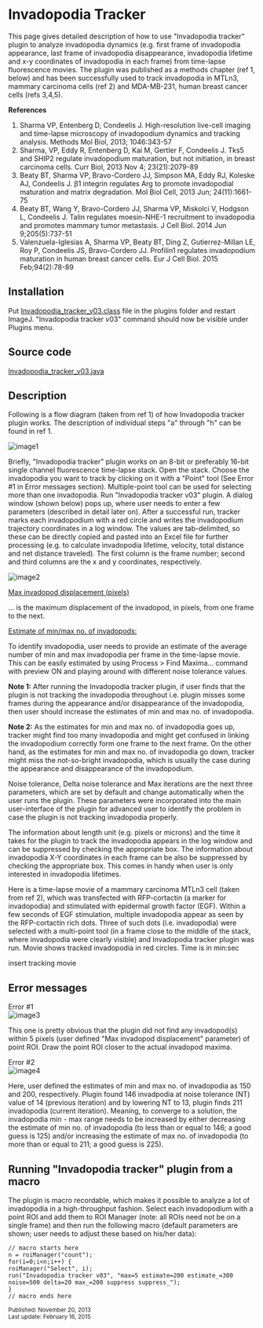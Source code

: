 # Invadopodia Tracker  
This page gives detailed description of how to use "Invadopodia tracker" plugin to analyze invadopodia dynamics (e.g. first frame of invadopodia appearance, last frame of invadopodia disappearance, invadopodia lifetime and x-y coordinates of invadopodia in each frame) from time-lapse fluorescence movies. The plugin was published as a methods chapter (ref 1, below) and has been successfully used to track invadopodia in MTLn3, mammary carcinoma cells (ref 2) and MDA-MB-231, human breast cancer cells (refs 3,4,5).

**References**

1. Sharma VP, Entenberg D, Condeelis J. High-resolution live-cell imaging and time-lapse microscopy of invadopodium dynamics and tracking analysis. Methods Mol Biol, 2013; 1046:343-57
2. Sharma, VP, Eddy R, Entenberg D, Kai M, Gertler F, Condeelis J. Tks5 and SHIP2 regulate invadopodium maturation, but not initiation, in breast carcinoma cells. Curr Biol, 2013 Nov 4; 23(21):2079-89
3. Beaty BT, Sharma VP, Bravo-Cordero JJ, Simpson MA, Eddy RJ, Koleske AJ, Condeelis J. β1 integrin regulates Arg to promote invadopodial maturation and matrix degradation. Mol Biol Cell, 2013 Jun; 24(11):1661-75
4. Beaty BT, Wang Y, Bravo-Cordero JJ, Sharma VP, Miskolci V, Hodgson L, Condeelis J. Talin regulates moesin-NHE-1 recruitment to invadopodia and promotes mammary tumor metastasis. J Cell Biol. 2014 Jun 9;205(5):737-51
5. Valenzuela-Iglesias A, Sharma VP, Beaty BT, Ding Z, Gutierrez-Millan LE, Roy P, Condeelis JS, Bravo-Cordero JJ. Profilin1 regulates invadopodium maturation in human breast cancer cells. Eur J Cell Biol. 2015 Feb;94(2):78-89

## Installation  
Put <a href="Invadopodia_tracker_v03.class" download>Invadopodia_tracker_v03.class<a/> file in the plugins folder and restart ImageJ. "Invadopodia tracker v03" command should now be visible under Plugins menu.

## Source code  
<a href="Invadopodia_tracker_v03.java" download>Invadopodia_tracker_v03.java<a/>

## Description
Following is a flow diagram (taken from ref 1) of how Invadopodia tracker plugin works. The description of individual steps "a" through "h" can be found in ref 1.

![image1](image1.png)

Briefly, "Invadopodia tracker" plugin works on an 8-bit or preferably 16-bit single channel fluorescence time-lapse stack. Open the stack. Choose the invadopodia you want to track by clicking on it with a "Point" tool (See Error #1 in Error messages section). Multiple-point tool can be used for selecting more than one invadopodia. Run "Invadopodia tracker v03" plugin. A dialog window (shown below) pops up, where user needs to enter a few parameters (described in detail later on). After a successful run, tracker marks each invadopodium with a red circle and writes the invadopodium trajectory coordinates in a log window. The values are tab-delimited, so these can be directly copied and pasted into an Excel file for further processing (e.g. to calculate invadopodia lifetime, velocity, total distance and net distance traveled). The first column is the frame number; second and third columns are the x and y coordinates, respectively.

![image2](image2.png)

<ins>Max invadopod displacement (pixels)</ins>

... is the maximum displacement of the invadopod, in pixels, from one frame to the next.

<ins>Estimate of min/max no. of invadopods:</ins>

To identify invadopodia, user needs to provide an estimate of the average number of min and max invadopodia per frame in the time-lapse movie. This can be easily estimated by using Process > Find Maxima... command with preview ON and playing around with different noise tolerance values.

**Note 1:** After running the Invadopodia tracker plugin, if user finds that the plugin is not tracking the invadopodia throughout i.e. plugin misses some frames during the appearance and/or disappearance of the invadopodia, then user should increase the estimates of min and max no. of invadopodia.

**Note 2:** As the estimates for min and max no. of invadopodia goes up, tracker might find too many invadopodia and might get confused in linking the invadopodium correctly form one frame to the next frame. On the other hand, as the estimates for min and max no. of invadopodia go down, tracker might miss the not-so-bright invadopodia, which is usually the case during the appearance and disappearance of the invadopodium.

Noise tolerance, Delta noise tolerance and Max iterations are the next three parameters, which are set by default and change automatically when the user runs the plugin. These parameters were incorporated into the main user-interface of the plugin for advanced user to identify the problem in case the plugin is not tracking invadopodia properly.

The information about length unit (e.g. pixels or microns) and the time it takes for the plugin to track the invadopodia appears in the log window and can be suppressed by checking the appropriate box. The information about invadopodia X-Y coordinates in each frame can be also be suppressed by checking the appropriate box. This comes in handy when user is only interested in invadopodia lifetimes.

Here is a time-lapse movie of a mammary carcinoma MTLn3 cell (taken from ref 2), which was transfected with RFP-cortactin (a marker for invadopodia) and stimulated with epidermal growth factor (EGF). Within a few seconds of EGF stimulation, multiple invadopodia appear as seen by the RFP-cortactin rich dots. Three of such dots (i.e. invadopodia) were selected with a multi-point tool (in a frame close to the middle of the stack, where invadopodia were clearly visible) and Invadopodia tracker plugin was run. Movie shows tracked invadopodia in red circles. Time is in min:sec 

insert tracking movie

## Error messages
Error #1  
![image3](image3.png)

This one is pretty obvious that the plugin did not find any invadopod(s) within 5 pixels (user defined "Max invadopod displacement" parameter) of point ROI. Draw the point ROI closer to the actual invadopod maxima.

Error #2  
![image4](image4.png)

Here, user defined  the estimates of min and max no. of invadopodia as 150 and 200, respectively. Plugin found 146 invadpodia at noise tolerance (NT) value of 14 (previous iteration) and by lowering NT to 13, plugin finds 211 invadopodia (current iteration). Meaning, to converge to a solution, the invadopodia min - max range needs to be increased by either decreasing the estimate of min no. of invadopodia (to less than or equal to 146; a good guess is 125) and/or increasing the estimate of max no. of invadopodia (to more than or equal to 211; a good guess is 225).

## Running "Invadopodia tracker" plugin from a macro
The plugin is macro recordable, which makes it possible to analyze a lot of invadopodia in a high-throughput fashion. Select each invadopodium with a point ROI and add them to ROI Manager (note: all ROIs need not be on a single frame) and then run the following macro (default parameters are shown; user needs to adjust these based on his/her data):

```
// macro starts here
n = roiManager("count");
for(i=0;i<n;i++) {
roiManager("Select", i);
run("Invadopodia tracker v03", "max=5 estimate=200 estimate_=300 noise=500 delta=20 max_=200 suppress suppress_");
}
// macro ends here
```

<sub>Published: November 20, 2013</sub>  
<sub>Last update: February 16, 2015</sub>
